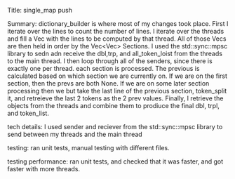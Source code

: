 Title: single_map push

Summary: dictionary_builder is where most of my changes took place. First I iterate over the lines to count the number of lines. I iterate over the threads and fill a Vec<Strings> with the lines to be computed by that thread. All of those Vec<String>s are then held in order by the Vec<Vec<string>> Sections. I used the std::sync::mpsc library to sedn adn receive the dbl,trp, and all_token_loist from the threads to the main thread. I then loop through all of the senders, since there is exactly one per thread. each section is processed. The previous is calculated based on which section we are currently on. If we are on the first section, then the prevs are both None. If we are on some later section processing then we but take the last line of the previous section, token_split it, and retreieve the last 2 tokens as the 2 prev values. Finally, I retrieve the objects from the threads and combine them to prodiuce the final dbl, trpl, and token_list.

tech details: I used sender and reciever from the std::sync::mpsc library to send between my threads and the main thread

testing: ran unit tests, manual testing with different files.

testing performance: ran unit tests, and checked that it was faster, and got faster with more threads.